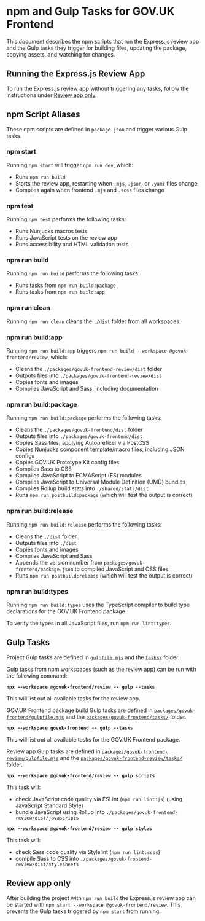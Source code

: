 # npm and Gulp Tasks for GOV.UK Frontend

This document describes the npm scripts that run the Express.js review app and the Gulp tasks they trigger for building files, updating the package, copying assets, and watching for changes.

## Running the Express.js Review App

To run the Express.js review app without triggering any tasks, follow the instructions under [Review app only](#review-app-only).

## npm Script Aliases

These npm scripts are defined in `package.json` and trigger various Gulp tasks.

### npm start

Running `npm start` will trigger `npm run dev`, which:

- Runs `npm run build`
- Starts the review app, restarting when `.mjs`, `.json`, or `.yaml` files change
- Compiles again when frontend `.mjs` and `.scss` files change

### npm test

Running `npm test` performs the following tasks:

- Runs Nunjucks macros tests
- Runs JavaScript tests on the review app
- Runs accessibility and HTML validation tests

### npm run build

Running `npm run build` performs the following tasks:

- Runs tasks from `npm run build:package`
- Runs tasks from `npm run build:app`

### npm run clean

Running `npm run clean` cleans the `./dist` folder from all workspaces.

### npm run build:app

Running `npm run build:app` triggers `npm run build --workspace @govuk-frontend/review`, which:

- Cleans the `./packages/govuk-frontend-review/dist` folder
- Outputs files into `./packages/govuk-frontend-review/dist`
- Copies fonts and images
- Compiles JavaScript and Sass, including documentation

### npm run build:package

Running `npm run build:package` performs the following tasks:

- Cleans the `./packages/govuk-frontend/dist` folder
- Outputs files into `./packages/govuk-frontend/dist`
- Copies Sass files, applying Autoprefixer via PostCSS
- Copies Nunjucks component template/macro files, including JSON configs
- Copies GOV.UK Prototype Kit config files
- Compiles Sass to CSS
- Compiles JavaScript to ECMAScript (ES) modules
- Compiles JavaScript to Universal Module Definition (UMD) bundles
- Compiles Rollup build stats into `./shared/stats/dist`
- Runs `npm run postbuild:package` (which will test the output is correct)

### npm run build:release

Running `npm run build:release` performs the following tasks:

- Cleans the `./dist` folder
- Outputs files into `./dist`
- Copies fonts and images
- Compiles JavaScript and Sass
- Appends the version number from `packages/govuk-frontend/package.json` to compiled JavaScript and CSS files
- Runs `npm run postbuild:release` (which will test the output is correct)

### npm run build:types

Running `npm run build:types` uses the TypeScript compiler to build type declarations for the GOV.UK Frontend package.

To verify the types in all JavaScript files, run `npm run lint:types`.

## Gulp Tasks

Project Gulp tasks are defined in [`gulpfile.mjs`](/gulpfile.mjs) and the [`tasks/`](/shared/tasks) folder.

Gulp tasks from npm workspaces (such as the review app) can be run with the following command:

**`npx --workspace @govuk-frontend/review -- gulp --tasks`**

This will list out all available tasks for the review app.

GOV.UK Frontend package build Gulp tasks are defined in [`packages/govuk-frontend/gulpfile.mjs`](/packages/govuk-frontend/gulpfile.mjs) and the [`packages/govuk-frontend/tasks/`](/packages/govuk-frontend/tasks) folder.

**`npx --workspace govuk-frontend -- gulp --tasks`**

This will list out all available tasks for the GOV.UK Frontend package.

Review app Gulp tasks are defined in [`packages/govuk-frontend-review/gulpfile.mjs`](/packages/govuk-frontend-review/gulpfile.mjs) and the [`packages/govuk-frontend-review/tasks/`](/packages/govuk-frontend-review/tasks) folder.

**`npx --workspace @govuk-frontend/review -- gulp scripts`**

This task will:

- check JavaScript code quality via ESLint (`npm run lint:js`) (using JavaScript Standard Style)
- bundle JavaScript using Rollup into `./packages/govuk-frontend-review/dist/javascripts`

**`npx --workspace @govuk-frontend/review -- gulp styles`**

This task will:

- check Sass code quality via Stylelint (`npm run lint:scss`)
- compile Sass to CSS into `./packages/govuk-frontend-review/dist/stylesheets`

## Review app only

After building the project with `npm run build` the Express.js review app can be started with `npm start --workspace @govuk-frontend/review`. This prevents the Gulp tasks triggered by `npm start` from running.
